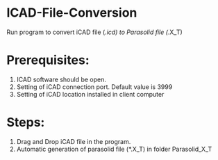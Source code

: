 # ICAD-File-Conversion
Run program to convert iCAD file (*.icd) to Parasolid file (*.X_T)  

# Prerequisites: 
1. ICAD software should be open. 
2. Setting of iCAD connection port. Default value is 3999 
3. Setting of iCAD location installed in client computer 

# Steps: 
1. Drag and Drop iCAD file in the program. 
2. Automatic generation of parasolid file (*.X_T) in folder Parasolid_X_T
